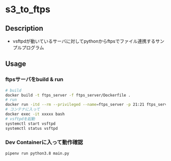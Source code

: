 # s3_to_ftps
## Description
- vsftpdが動いているサーバに対してpythonからftpsでファイル連携するサンプルプログラム

## Usage
### ftpsサーバをbuild & run
```bash
# build
docker build -t ftps_server -f ftps_server/Dockerfile .
# run
docker run -itd --rm --privileged --name=ftps_server -p 21:21 ftps_server /sbin/init
# コンテナに入って
docker exec -it xxxxx bash
# vsftpdを起動
systemctl start vsftpd
systemctl status vsftpd
```

### Dev Containerに入って動作確認
```bash
pipenv run python3.8 main.py
```